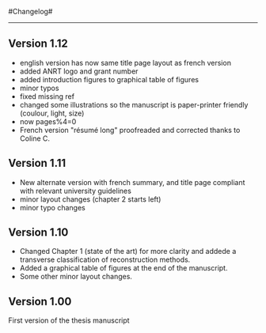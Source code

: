
#Changelog#
_______________________________
## Version 1.12
 - english version has now same title page layout as french version
 - added ANRT logo and grant number
 - added introduction figures to graphical table of figures
 - minor typos
 - fixed missing ref
 - changed some illustrations so the manuscript is paper-printer friendly (coulour, light, size)
 - now pages%4=0
 - French version "résumé long" proofreaded and corrected thanks to Coline C.

## Version 1.11
 - New alternate version with french summary, and title page compliant with relevant university guidelines
 - minor layout changes (chapter 2 starts left)
 - minor typo changes

## Version 1.10
 - Changed Chapter 1 (state of the art) for more clarity and addede a transverse classification of reconstruction methods.
 - Added a graphical table of figures at the end of the manuscript.
 - Some other minor layout changes.
 
 
## Version 1.00
First version of the thesis manuscript
